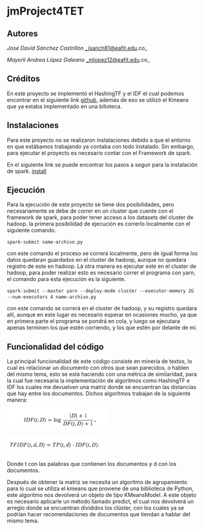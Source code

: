 # jmProject4TET

## Autores
  *Jose David Sánchez Castrillón*              _jsanch81@eafit.edu.co_

  *Mayerli Andrea López Galeano*               _mlopez12@eafit.edu.co_

## Créditos

  En este proyecto se implementó el HashingTF y el IDF el cual podemos encontrar en el siguiente link [github](https://github.com/apache/spark/blob/master/examples/src/main/python/mllib/tf_idf_example.py), además de eso se utilizó el Kmeans que ya estaba implementado en una bilioteca.

## Instalaciones

Para este proyecto no se realizaron instalaciones debido a que el entorno en que estábamos trabajando ya contaba con todo instalado. Sin embargo, para ejecutar el proyecto es necesario contar con el Framework de spark.

En el siguiente link se puede encontrar los pasos a seguir para la instalación de spark. [install](https://gist.github.com/darcyliu/d47edccb923b0f03280a4cf8b66227c1)



## Ejecución
  Para la ejecución de este proyecto se tiene dos posibilidades, pero necesariamente se debe de correr en un cluster que cuente con el framework de spark, para poder tener acceso a los datasets del cluster de hadoop. la primera posibilidad de ejecución es correrlo localmente con el siguiente comando.
  ````
  spark-submit name-archivo.py
  ````
  con este comando el proceso se correrá localmente, pero de igual forma los datos quedaran guardados en el cluster de hadoop, aunque no quedara registro de este en hadoop.
  La otra manera es ejecutar este en el cluster de hadoop, para poder realizar esto es necesario correr el programa con yarn, el comando para esta ejecución es la siguiente.

  ````
  spark-submit --master yarn --deploy-mode cluster --executor-memory 2G --num-executors 4 name-archivo.py
  ````
  con este comando se correrá en el cluster de hadoop, y su registro quedara allí, aunque en este lugar es necesario esperar en ocasiones mucho, ya que en primera parte el programa se pondrá en cola, y luego se ejecutara apenas terminen los que estén corriendo, y los que estén por delante de mí.


## Funcionalidad del código

La principal funcionalidad de este código consiste en minería de textos, lo cual es relacionar un documento con otros que sean parecidos, o hablen del mismo tema, esto se está haciendo con una métrica de similaridad, para la cual fue necesaria la implementación de algoritmos como HashingTF e IDF los cuales me devuelven una matriz donde se encuentran las distancias que hay entre los documentos. Dichos algoritmos trabajan de la siguiente manera:

![IDF](/idf.png)

![TF](/tfidf.png)

Donde t con las palabras que contienen los documentos y d con los documentos.

Después de obtener la matriz se necesita un algoritmo de agrupamiento para lo cual se utiliza el kmeans que proviene de una biblioteca de Python, este algoritmo nos devolverá un objeto de tipo KMeansModel. A este objeto es necesario aplicarle un método llamado predict, el cual nos devolverá un arreglo donde se encuentran divididos los clúster, con los cuales ya se podrían hacer recomendaciones de documentos que tiendan a hablar del mismo tema.
